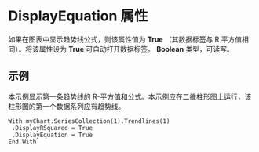 
# DisplayEquation 属性

如果在图表中显示趋势线公式，则该属性值为  **True** （其数据标签与 R 平方值相同）。将该属性设为 **True** 可自动打开数据标签。 **Boolean** 类型，可读写。


## 示例

本示例显示第一条趋势线的 R-平方值和公式。本示例应在二维柱形图上运行，该柱形图的第一个数据系列应有趋势线。


```
With myChart.SeriesCollection(1).Trendlines(1) 
 .DisplayRSquared = True 
 .DisplayEquation = True 
End With
```

